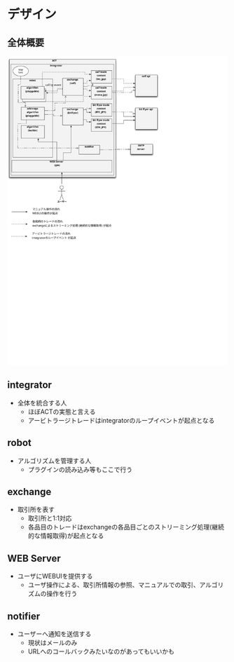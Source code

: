 # デザイン

## 全体概要

![全体概要](/docs/images/design.svg)

## integrator
  
  - 全体を統合する人
    - ほぼACTの実態と言える
    - アービトラージトレードはintegratorのループイベントが起点となる

## robot

  - アルゴリズムを管理する人
     - プラグインの読み込み等もここで行う

## exchange

  - 取引所を表す
     - 取引所と1:1対応
     - 各品目のトレードはexchangeの各品目ごとのストリーミング処理(継続的な情報取得)が起点となる

## WEB Server

  - ユーザにWEBUIを提供する
     - ユーザ操作による、取引所情報の参照、マニュアルでの取引、アルゴリズムの操作を行う
  
## notifier

  - ユーザーへ通知を送信する
     - 現状はメールのみ
     - URLへのコールバックみたいなのがあってもいいかも